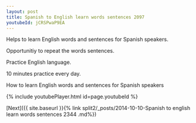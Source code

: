 ```yaml
---
layout: post
title: Spanish to English learn words sentences 2097 
youtubeId: jCRSPwaP9EA
---
```

 
 
Helps to learn English words and sentences for Spanish speakers.

Opportunitiy to repeat the words sentences. 

Practice English language. 
 
10 minutes practice every day. 
 
How to learn English words and sentences for Spanish speakers 
 
{% include youtubePlayer.html id=page.youtubeId %}
 
 
[Next]({{ site.baseurl }}{% link  split2/_posts/2014-10-10-Spanish to english learn words sentences 2344 .md%})
 
